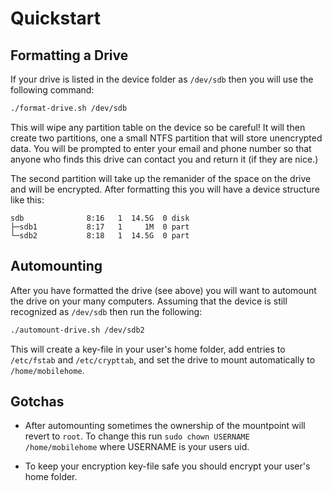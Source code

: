 # Quickstart
## Formatting a Drive
If your drive is listed in the device folder as `/dev/sdb` then you will use the following command:
```bash
./format-drive.sh /dev/sdb
```
This will wipe any partition table on the device so be careful! It will then create two partitions, one a small NTFS partition that will store unencrypted data. You will be prompted to enter your email and phone number so that anyone who finds this drive can contact you and return it (if they are nice.)

The second partition will take up the remanider of the space on the drive and will be encrypted. After formatting this you will have a device structure like this:

```
sdb              8:16   1  14.5G  0 disk  
├─sdb1           8:17   1     1M  0 part  
└─sdb2           8:18   1  14.5G  0 part  
```


## Automounting
After you have formatted the drive (see above) you will want to automount the drive on your many computers. Assuming that the device is still recognized as `/dev/sdb` then run the following:
```bash
./automount-drive.sh /dev/sdb2
```
This will create a key-file in your user's home folder, add entries to `/etc/fstab` and `/etc/crypttab`, and set the drive to mount automatically to `/home/mobilehome`.


## Gotchas
- After automounting sometimes the ownership of the mountpoint will revert to `root`. To change this run `sudo chown USERNAME /home/mobilehome` where USERNAME is your users uid.

- To keep your encryption key-file safe you should encrypt your user's home folder.
